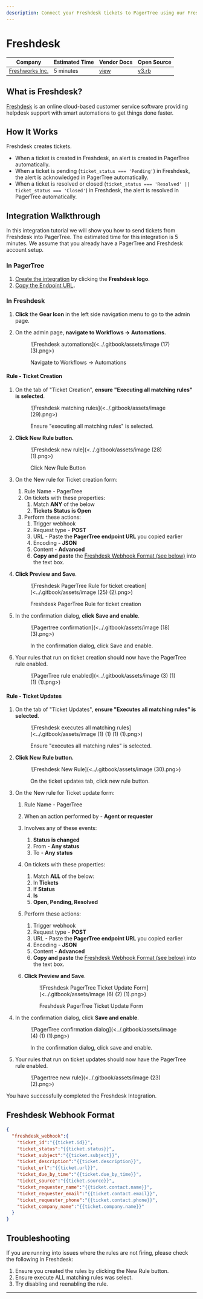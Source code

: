 ```yaml
---
description: Connect your Freshdesk tickets to PagerTree using our Freshdesk Integration.
---
```


# Freshdesk

| Company                                   | Estimated Time | Vendor Docs                                                                                            | Open Source                                                                                                                  |
| ----------------------------------------- | -------------- | ------------------------------------------------------------------------------------------------------ | ---------------------------------------------------------------------------------------------------------------------------- |
| [Freshworks Inc.](https://freshdesk.com/) | 5 minutes      | [view](https://support.freshdesk.com/support/solutions/articles/132589-using-webhooks-in-the-observer) | [v3.rb](https://github.com/PagerTree/pager\_tree-integrations/blob/main/app/models/pager\_tree/integrations/freshdesk/v3.rb) |

## What is Freshdesk?

[Freshdesk](https://freshdesk.com/) is an online cloud-based customer service software providing helpdesk support with smart automations to get things done faster.

## How It Works

Freshdesk creates tickets.

* When a ticket is created in Freshdesk, an alert is created in PagerTree automatically.
* When a ticket is pending (`ticket_status === 'Pending'`) in Freshdesk, the alert is acknowledged in PagerTree automatically.
* When a ticket is resolved or closed (`ticket_status === 'Resolved' || ticket_status === 'Closed'`) in Freshdesk, the alert is resolved in PagerTree automatically.

## Integration Walkthrough

In this integration tutorial we will show you how to send tickets from Freshdesk into PagerTree. The estimated time for this integration is 5 minutes. We assume that you already have a PagerTree and Freshdesk account setup.

### In PagerTree

1. [Create the integration](introduction.md#create-an-integration) by clicking the **Freshdesk logo**.
2. [Copy the Endpoint URL](introduction.md#copy-the-endpoint-url)**.**

### In Freshdesk

1. **Click** the **Gear Icon** in the left side navigation menu to go to the admin page.
2.  On the admin page, **navigate to Workflows -> Automations.**

    <figure>![Freshdesk automations](<../.gitbook/assets/image (17) (3).png>)<figcaption><p>Navigate to Workflows -> Automations</p></figcaption></figure>

#### Rule - Ticket Creation

1.  On the tab of "Ticket Creation", **ensure "Executing all matching rules" is selected**.

    <figure>![Freshdesk matching rules](<../.gitbook/assets/image (29).png>)<figcaption><p>Ensure "executing all matching rules" is selected.</p></figcaption></figure>
2.  **Click New Rule button.**

    <figure>![Freshdesk new rule](<../.gitbook/assets/image (28) (1).png>)<figcaption><p>Click New Rule Button</p></figcaption></figure>
3. On the New rule for Ticket creation form:
   1. Rule Name - PagerTree
   2. On tickets with these properties:
      1. Match **ANY** of the below
      2. **Tickets Status is Open**
   3. Perform these actions:
      1. Trigger webhook
      2. Request type - **POST**
      3. URL - Paste the **PagerTree endpoint URL** you copied earlier
      4. Encoding - **JSON**
      5. Content - **Advanced**
      6. **Copy and paste** the [Freshdesk Webhook Format (see below)](freshdesk.md#freshdesk-webhook-format) into the text box.
4.  **Click Preview and Save**.

    <figure>![Freshdesk PagerTree Rule for ticket creation](<../.gitbook/assets/image (25) (2).png>)<figcaption><p>Freshdesk PagerTree Rule for ticket creation</p></figcaption></figure>
5.  In the confirmation dialog, **click** **Save and enable**.

    <figure>![Pagertree confirmation](<../.gitbook/assets/image (18) (3).png>)<figcaption><p>In the confirmation dialog, click Save and enable.</p></figcaption></figure>
6.  Your rules that run on ticket creation should now have the PagerTree rule enabled.

    <figure>![PagerTree rule enabled](<../.gitbook/assets/image (3) (1) (1) (1).png>)<figcaption></figcaption></figure>

#### Rule - Ticket Updates

1.  On the tab of "Ticket Updates", **ensure "Executes all matching rules" is selected**.

    <figure>![Freshdesk executes all matching rules](<../.gitbook/assets/image (1) (1) (1) (1).png>)<figcaption><p>Ensure "executes all matching rules" is selected.</p></figcaption></figure>
2.  **Click New Rule button.**

    <figure>![Freshdesk New Rule](<../.gitbook/assets/image (30).png>)<figcaption><p>On the ticket updates tab, click new rule button.</p></figcaption></figure>
3. On the New rule for Ticket update form:
   1. Rule Name - PagerTree
   2. When an action performed by - **Agent or requester**
   3. Involves any of these events:
      1. **Status is changed**
      2. From - **Any status**
      3. To - **Any status**
   4. On tickets with these properties:
      1. Match **ALL** of the below:
      2. In **Tickets**
      3. If **Status**
      4. **Is**
      5. **Open, Pending, Resolved**
   5. Perform these actions:
      1. Trigger webhook
      2. Request type - **POST**
      3. URL - Paste the **PagerTree endpoint URL** you copied earlier
      4. Encoding - **JSON**
      5. Content - **Advanced**
      6. **Copy and paste** the [Freshdesk Webhook Format (see below)](freshdesk.md#freshdesk-webhook-format) into the text box.
   6.  **Click Preview and Save**.

       <figure>![Freshdesk PagerTree Ticket Update Form](<../.gitbook/assets/image (6) (2) (1).png>)<figcaption><p>Freshdesk PagerTree Ticket Update Form</p></figcaption></figure>
4.  In the confirmation dialog, click **Save and enable**.

    <figure>![PagerTree confirmation dialog](<../.gitbook/assets/image (4) (1) (1).png>)<figcaption><p>In the confirmation dialog, click save and enable.</p></figcaption></figure>
5.  Your rules that run on ticket updates should now have the PagerTree rule enabled.

    <figure>![Pagertree new rule](<../.gitbook/assets/image (23) (2).png>)<figcaption></figcaption></figure>

You have successfully completed the Freshdesk Integration.

## Freshdesk Webhook Format

```json
{
  "freshdesk_webhook":{
    "ticket_id":"{{ticket.id}}",
    "ticket_status":"{{ticket.status}}",
    "ticket_subject":"{{ticket.subject}}",
    "ticket_description":"{{ticket.description}}",
    "ticket_url":"{{ticket.url}}",
    "ticket_due_by_time":"{{ticket.due_by_time}}",
    "ticket_source":"{{ticket.source}}",
    "ticket_requester_name":"{{ticket.contact.name}}",
    "ticket_requester_email":"{{ticket.contact.email}}",
    "ticket_requester_phone":"{{ticket.contact.phone}}",
    "ticket_company_name":"{{ticket.company.name}}"
  }
}
```

## Troubleshooting

If you are running into issues where the rules are not firing, please check the following in Freshdesk:

1. Ensure you created the rules by clicking the New Rule button.
2. Ensure execute ALL matching rules was select.
3. Try disabling and reenabling the rule.

***

